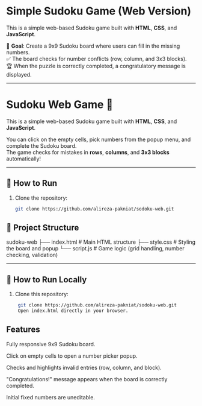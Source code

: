 # Simple Sudoku Game (Web Version)

This is a simple web-based Sudoku game built with **HTML**, **CSS**, and **JavaScript**.

🎯 **Goal**: Create a 9x9 Sudoku board where users can fill in the missing numbers.  
✅ The board checks for number conflicts (row, column, and 3x3 blocks).  
🏆 When the puzzle is correctly completed, a congratulatory message is displayed.

---
# Sudoku Web Game 🎯

This is a simple web-based Sudoku game built with **HTML**, **CSS**, and **JavaScript**.

You can click on the empty cells, pick numbers from the popup menu, and complete the Sudoku board.  
The game checks for mistakes in **rows**, **columns**, and **3x3 blocks** automatically!

---

## 🚀 How to Run

1. Clone the repository:
   ```bash
   git clone https://github.com/alireza-pakniat/sodoku-web.git

## 📂 Project Structure
sudoku-web
 ├── index.html    # Main HTML structure
 ├── style.css     # Styling the board and popup
 └── script.js     # Game logic (grid handling, number checking, validation)


---

## 🚀 How to Run Locally
1. Clone this repository:
   ```bash
    git clone https://github.com/alireza-pakniat/sodoku-web.git
    Open index.html directly in your browser.

## Features
Fully responsive 9x9 Sudoku board.

Click on empty cells to open a number picker popup.

Checks and highlights invalid entries (row, column, and block).

"Congratulations!" message appears when the board is correctly completed.

Initial fixed numbers are uneditable.



